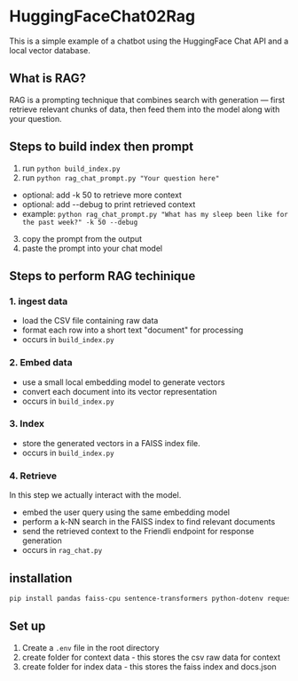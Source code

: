 # HuggingFaceChat02Rag

This is a simple example of a chatbot using the HuggingFace Chat API and a local vector database.
## What is RAG?
RAG is a prompting technique that combines search with generation — first retrieve relevant chunks of data, then feed them into the model along with your question.
## Steps to build index then prompt
1. run `python build_index.py`
2. run `python rag_chat_prompt.py "Your question here"`
- optional: add -k 50 to retrieve more context
- optional: add --debug to print retrieved context
- example: `python rag_chat_prompt.py "What has my sleep been like for the past week?" -k 50 --debug`
3. copy the prompt from the output
4. paste the prompt into your chat model


## Steps to perform RAG techinique

### 1.  ingest data
- load the CSV file containing raw data
- format each row into a short text "document" for processing
- occurs in `build_index.py`

### 2. 	Embed data
- use a small local embedding model to generate vectors
- convert each document into its vector representation
- occurs in `build_index.py`

### 3. 	Index
- store the generated vectors in a FAISS index file.
- occurs in `build_index.py`

### 4.	Retrieve
In this step we actually interact with the model.
- embed the user query using the same embedding model
- perform a k-NN search in the FAISS index to find relevant documents
- send the retrieved context to the Friendli endpoint for response generation
- occurs in `rag_chat.py`

## installation

```bash
pip install pandas faiss-cpu sentence-transformers python-dotenv requests
```

## Set up

1. Create a `.env` file in the root directory 
2. create folder for context data - this stores the csv raw data for context
3. create folder for index data - this stores the faiss index and docs.json

